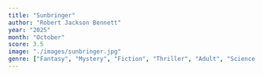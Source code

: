```yaml
---
title: "Sunbringer"
author: "Robert Jackson Bennett"
year: "2025"
month: "October"
score: 3.5
image: "./images/sunbringer.jpg"
genre: ["Fantasy", "Mystery", "Fiction", "Thriller", "Adult", "Science Fiction", "Crime", "Queer"]
---
```

